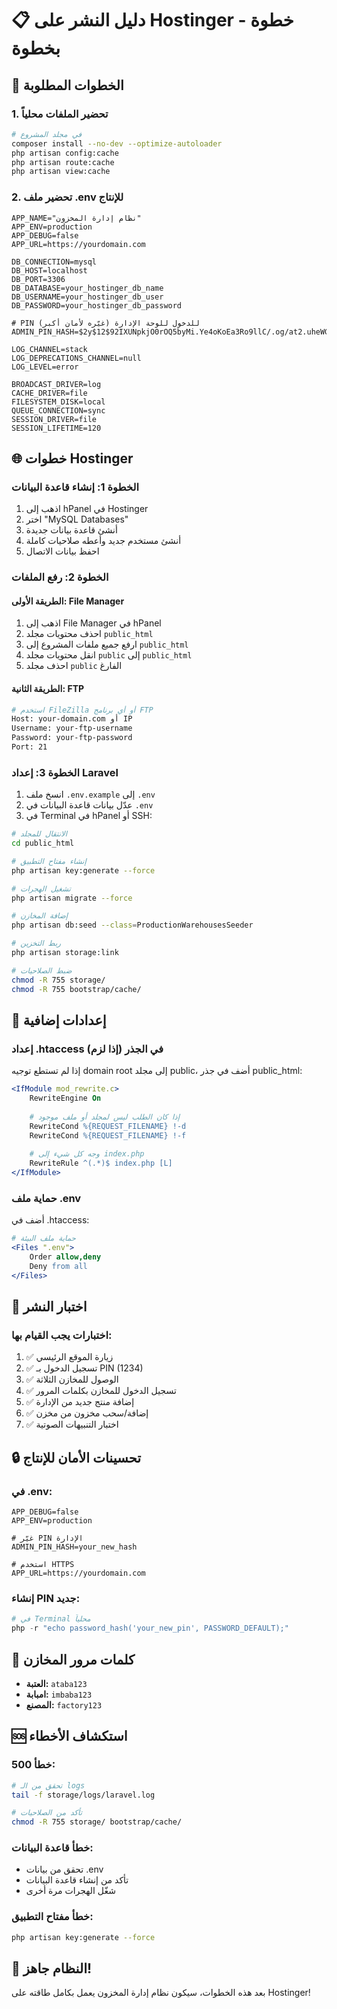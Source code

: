 # 📋 دليل النشر على Hostinger - خطوة بخطوة

## 🎯 الخطوات المطلوبة

### 1. تحضير الملفات محلياً
```bash
# في مجلد المشروع
composer install --no-dev --optimize-autoloader
php artisan config:cache
php artisan route:cache
php artisan view:cache
```

### 2. تحضير ملف .env للإنتاج
```env
APP_NAME="نظام إدارة المخزون"
APP_ENV=production
APP_DEBUG=false
APP_URL=https://yourdomain.com

DB_CONNECTION=mysql
DB_HOST=localhost
DB_PORT=3306
DB_DATABASE=your_hostinger_db_name
DB_USERNAME=your_hostinger_db_user
DB_PASSWORD=your_hostinger_db_password

# PIN للدخول للوحة الإدارة (غيّره لأمان أكبر)
ADMIN_PIN_HASH=$2y$12$92IXUNpkjO0rOQ5byMi.Ye4oKoEa3Ro9llC/.og/at2.uheWG/igi

LOG_CHANNEL=stack
LOG_DEPRECATIONS_CHANNEL=null
LOG_LEVEL=error

BROADCAST_DRIVER=log
CACHE_DRIVER=file
FILESYSTEM_DISK=local
QUEUE_CONNECTION=sync
SESSION_DRIVER=file
SESSION_LIFETIME=120
```

## 🌐 خطوات Hostinger

### الخطوة 1: إنشاء قاعدة البيانات
1. اذهب إلى hPanel في Hostinger
2. اختر "MySQL Databases"
3. أنشئ قاعدة بيانات جديدة
4. أنشئ مستخدم جديد وأعطه صلاحيات كاملة
5. احفظ بيانات الاتصال

### الخطوة 2: رفع الملفات
#### الطريقة الأولى: File Manager
1. اذهب إلى File Manager في hPanel
2. احذف محتويات مجلد `public_html`
3. ارفع جميع ملفات المشروع إلى `public_html`
4. انقل محتويات مجلد `public` إلى `public_html`
5. احذف مجلد `public` الفارغ

#### الطريقة الثانية: FTP
```bash
# استخدم FileZilla أو أي برنامج FTP
Host: your-domain.com أو IP
Username: your-ftp-username
Password: your-ftp-password
Port: 21
```

### الخطوة 3: إعداد Laravel
1. انسخ ملف `.env.example` إلى `.env`
2. عدّل بيانات قاعدة البيانات في `.env`
3. في Terminal في hPanel أو SSH:

```bash
# الانتقال للمجلد
cd public_html

# إنشاء مفتاح التطبيق
php artisan key:generate --force

# تشغيل الهجرات
php artisan migrate --force

# إضافة المخازن
php artisan db:seed --class=ProductionWarehousesSeeder

# ربط التخزين
php artisan storage:link

# ضبط الصلاحيات
chmod -R 755 storage/
chmod -R 755 bootstrap/cache/
```

## 🔧 إعدادات إضافية

### إعداد .htaccess في الجذر (إذا لزم)
إذا لم تستطع توجيه domain root إلى مجلد public، أضف في جذر public_html:

```apache
<IfModule mod_rewrite.c>
    RewriteEngine On
    
    # إذا كان الطلب ليس لمجلد أو ملف موجود
    RewriteCond %{REQUEST_FILENAME} !-d
    RewriteCond %{REQUEST_FILENAME} !-f
    
    # وجه كل شيء إلى index.php
    RewriteRule ^(.*)$ index.php [L]
</IfModule>
```

### حماية ملف .env
أضف في .htaccess:
```apache
# حماية ملف البيئة
<Files ".env">
    Order allow,deny
    Deny from all
</Files>
```

## 🧪 اختبار النشر

### اختبارات يجب القيام بها:
1. ✅ زيارة الموقع الرئيسي
2. ✅ تسجيل الدخول بـ PIN (1234)
3. ✅ الوصول للمخازن الثلاثة
4. ✅ تسجيل الدخول للمخازن بكلمات المرور
5. ✅ إضافة منتج جديد من الإدارة
6. ✅ إضافة/سحب مخزون من مخزن
7. ✅ اختبار التنبيهات الصوتية

## 🔒 تحسينات الأمان للإنتاج

### في .env:
```env
APP_DEBUG=false
APP_ENV=production

# غيّر PIN الإدارة
ADMIN_PIN_HASH=your_new_hash

# استخدم HTTPS
APP_URL=https://yourdomain.com
```

### إنشاء PIN جديد:
```php
# في Terminal محلياً
php -r "echo password_hash('your_new_pin', PASSWORD_DEFAULT);"
```

## 📱 كلمات مرور المخازن
- **العتبة:** `ataba123`
- **امبابة:** `imbaba123`
- **المصنع:** `factory123`

## 🆘 استكشاف الأخطاء

### خطأ 500:
```bash
# تحقق من الـ logs
tail -f storage/logs/laravel.log

# تأكد من الصلاحيات
chmod -R 755 storage/ bootstrap/cache/
```

### خطأ قاعدة البيانات:
- تحقق من بيانات .env
- تأكد من إنشاء قاعدة البيانات
- شغّل الهجرات مرة أخرى

### خطأ مفتاح التطبيق:
```bash
php artisan key:generate --force
```

## 🎉 النظام جاهز!
بعد هذه الخطوات، سيكون نظام إدارة المخزون يعمل بكامل طاقته على Hostinger!
